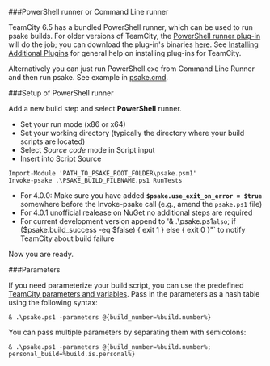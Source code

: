 ###PowerShell runner or Command Line runner

TeamCity 6.5 has a bundled PowerShell runner, which can be used to run psake builds.  For older versions of TeamCity, the [PowerShell runner plug-in](http://confluence.jetbrains.net/display/TW/PowerShell) will do the job; you can download the plug-in's binaries [here](http://teamcity.jetbrains.net/repository/download/bt268/50151:id/teamcity-powershell.zip). See [Installing Additional Plugins](http://confluence.jetbrains.net/display/TCD6/Installing+Additional+Plugins) for general help on installing plug-ins for TeamCity.

Alternatively you can just run PowerShell.exe from Command Line Runner and then run psake. See example in [psake.cmd](https://github.com/psake/psake/blob/master/psake.cmd).

###Setup of PowerShell runner

Add a new build step and select **PowerShell** runner.

* Set your run mode (x86 or x64)
* Set your working directory (typically the directory where your build scripts are located)
* Select *Source code* mode in Script input
* Insert into Script Source

```
Import-Module 'PATH_TO_PSAKE_ROOT_FOLDER\psake.psm1'
Invoke-psake .\PSAKE_BUILD_FILENAME.ps1 RunTests 
```

* For 4.0.0: Make sure you have added **<code>$psake.use_exit_on_error = $true</code>** somewhere before the Invoke-psake call (e.g., amend the <code>psake.ps1</code> file)
* For 4.0.1 unofficial realease on NuGet no additional steps are required
* For current development version append to '& .\psake.ps1` also `; if ($psake.build_success -eq $false) { exit 1 } else { exit 0 }"` to notify TeamCity about build failure

Now you are ready.

###Parameters

If you need parameterize your build script, you can use the predefined [TeamCity parameters and variables](http://confluence.jetbrains.net/display/TCD6/Defining+and+Using+Build+Parameters+in+Build+Configuration). Pass in the parameters as a hash table using the following syntax:

```
& .\psake.ps1 -parameters @{build_number=%build.number%}
```

You can pass multiple parameters by separating them with semicolons:

```
& .\psake.ps1 -parameters @{build_number=%build.number%; personal_build=%build.is.personal%}
```
